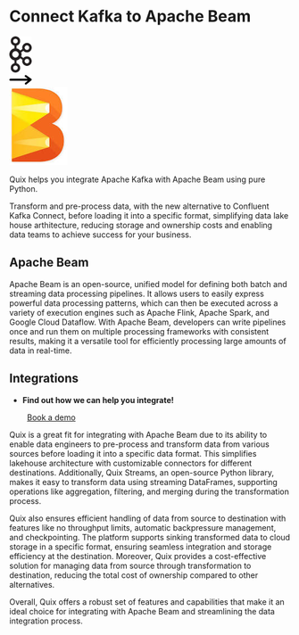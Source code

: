 # Connect Kafka to Apache Beam

<div class="connect-images cards blog-grid-card" markdown>
<div>
<img src="../images/kafka_logo.png" width="40px" />
</div>
<div>
<img src="../images/arrow.svg" width="40px" />
</div>
<div>
<img src="./images/apache-beam_1.jpg" />
</div>
</div>

Quix helps you integrate Apache Kafka with Apache Beam using pure Python.

Transform and pre-process data, with the new alternative to Confluent Kafka Connect, before loading it into a specific format, simplifying data lake house arthitecture, reducing storage and ownership costs and enabling data teams to achieve success for your business.

## Apache Beam

Apache Beam is an open-source, unified model for defining both batch and streaming data processing pipelines. It allows users to easily express powerful data processing patterns, which can then be executed across a variety of execution engines such as Apache Flink, Apache Spark, and Google Cloud Dataflow. With Apache Beam, developers can write pipelines once and run them on multiple processing frameworks with consistent results, making it a versatile tool for efficiently processing large amounts of data in real-time.

## Integrations

<div class="grid cards" markdown>

- __Find out how we can help you integrate!__

    <a class="md-button md-button--primary" href="https://share.hsforms.com/1iW0TmZzKQMChk0lxd_tGiw4yjw2?__hstc=175542013.2303933fbd746c0ac86d9ccbe9bc9100.1728383268831.1729603416735.1729620918855.31&__hssc=175542013.1.1729620918855&__hsfp=2132701734" target="_blank" style="margin:.5rem;">Book a demo</a>

</div>


Quix is a great fit for integrating with Apache Beam due to its ability to enable data engineers to pre-process and transform data from various sources before loading it into a specific data format. This simplifies lakehouse architecture with customizable connectors for different destinations. Additionally, Quix Streams, an open-source Python library, makes it easy to transform data using streaming DataFrames, supporting operations like aggregation, filtering, and merging during the transformation process. 

Quix also ensures efficient handling of data from source to destination with features like no throughput limits, automatic backpressure management, and checkpointing. The platform supports sinking transformed data to cloud storage in a specific format, ensuring seamless integration and storage efficiency at the destination. Moreover, Quix provides a cost-effective solution for managing data from source through transformation to destination, reducing the total cost of ownership compared to other alternatives. 

Overall, Quix offers a robust set of features and capabilities that make it an ideal choice for integrating with Apache Beam and streamlining the data integration process.

